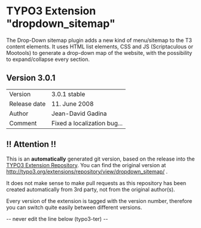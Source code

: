 # TYPO3 Extension "dropdown_sitemap"
The Drop-Down sitemap plugin adds a new kind of menu/sitemap to the T3 content elements. It uses HTML list elements, CSS and JS (Scriptaculous or Mootools) to generate a drop-down map of the website, with the possibility to expand/collapse every section.

## Version 3.0.1




<table>
	<tr><td>Version</td><td>3.0.1 stable</td></tr>
	<tr><td>Release date</td><td>11. June 2008</td></tr>
	<tr><td>Author</td><td>Jean-David Gadina</td></tr>
	<tr><td>Comment</td><td>Fixed a localization bug...</td></tr>
</table>

## !! Attention !!
This is an **automatically** generated git version, based on the release into the [TYPO3 Extension Repository](http://www.typo3.org/extensions/).
You can find the original version at http://typo3.org/extensions/repository/view/dropdown_sitemap/ .

It does not make sense to make pull requests as this repository has been created automatically from 3rd party, not from the original author(s).

Every version of the extension is tagged with the version number, therefore you can switch quite easily between different versions.


-- never edit the line below (typo3-ter) --